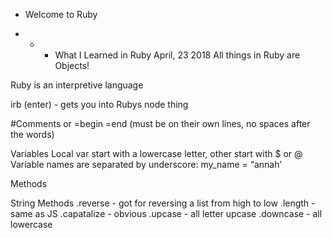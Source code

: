 * Welcome to Ruby 

* * * What I Learned in Ruby 
April, 23 2018
All things in Ruby are Objects! 

Ruby is an interpretive language 

irb (enter) - gets you into Rubys node thing 

#Comments or =begin =end (must be on their own lines, no spaces after the words)
 
Variables 
Local var start with a lowercase letter, other start with $ or @
Variable names are separated by underscore: my_name = “annah’


Methods 

String Methods
.reverse - got for reversing a list from high to low 
.length - same as JS
.capatalize - obvious
.upcase - all letter upcase 
.downcase - all lowercase




